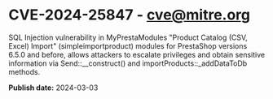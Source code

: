 # CVE-2024-25847 - cve@mitre.org

SQL Injection vulnerability in MyPrestaModules "Product Catalog (CSV, Excel) Import" (simpleimportproduct) modules for PrestaShop versions 6.5.0 and before, allows attackers to escalate privileges and obtain sensitive information via Send::__construct() and importProducts::_addDataToDb methods.

**Publish date:** 2024-03-03
